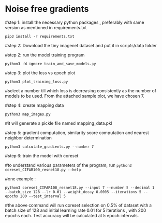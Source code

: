 # Noise free gradients
#step 1: install the necessary python packages , preferably with same version as mentioned in requirements.txt

`pip3 install -r requirements.txt`

#step 2: Download the tiny imagenet dataset and put it in scripts/data folder

#step 2: run the model training program 

`python3 -W ignore train_and_save_models.py`

#step 3: plot the loss vs epoch plot

`python3 plot_training_loss.py`

#select a number till which loss is decreasing consistently as the number of models to be used. From the attached sample plot, we have chosen 7. 

#step 4: create mapping data 

`python3 map_images.py` 

#it will generate a pickle file named mapping_data.pkl 

#step 5: gradient computation, similarity score computation and nearest neighbor determination

`python3 calculate_gradients.py --number 7`

#step 6: train the model with coreset 

#to understand various parameters of the program, run `python3 coreset_CIFAR100_resnet18.py --help`

#one example :

`python3 coreset_CIFAR100_resnet18.py --input 7 --number 5 --decimal 1 --batch_size 128 --lr 0.01 --weight_decay 0.0005 --iterations 5 --epochs 200 --test_interval 5`

#the above command will run coreset selection on 0.5% of dataset with a batch size of 128 and initial learning rate 0.01 for 5 iterations , with 200 epochs each. Test accuracy will be calculated at 5 epoch intervals. 
